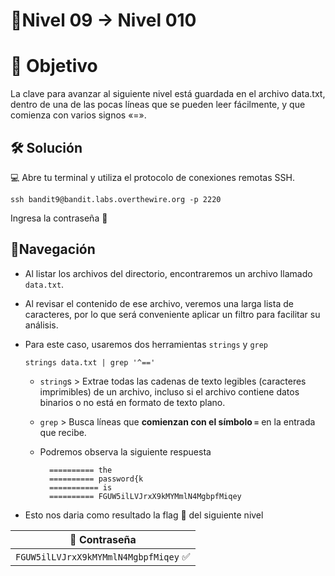 # 🧩Nivel 09 → Nivel 010

# 🎯 Objetivo

La clave para avanzar al siguiente nivel está guardada en el archivo data.txt, dentro de una de las pocas líneas que se pueden leer fácilmente, y que comienza con varios signos «=».

## 🛠️ Solución

💻 Abre tu terminal y utiliza el protocolo de conexiones remotas SSH.

    ssh bandit9@bandit.labs.overthewire.org -p 2220

Ingresa la contraseña 🚩

## 🧭Navegación

- Al listar los archivos del directorio, encontraremos un archivo llamado `data.txt`.
- Al revisar el contenido de ese archivo, veremos una larga lista de caracteres, por lo que será conveniente aplicar un filtro para facilitar su análisis.
- Para este caso, usaremos dos herramientas `strings` y `grep`
    
    `strings data.txt | grep '^=='`
    
    - `string`s > Extrae todas las cadenas de texto legibles (caracteres imprimibles) de un archivo, incluso si el archivo contiene datos binarios o no está en formato de texto plano.
    - `grep` > Busca líneas que **comienzan con el símbolo `=`** en la entrada que recibe.
    - Podremos observa la siguiente respuesta
    
            ========== the
            ========== password{k
            =========== is
            ========== FGUW5ilLVJrxX9kMYMmlN4MgbpfMiqey
    
    
- Esto nos daria como resultado la flag 🚩 del siguiente nivel

<div align="center">

| 🔐 Contraseña |
|:-------------:|
| `FGUW5ilLVJrxX9kMYMmlN4MgbpfMiqey` ✅ |

</div>
